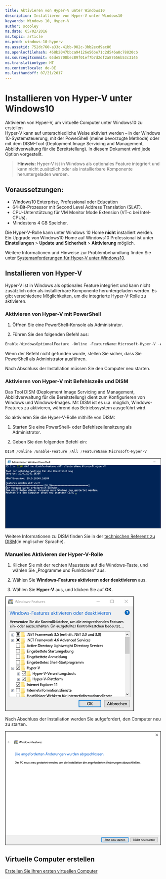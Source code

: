 ```yaml
---
title: Aktivieren von Hyper-V unter Windows10
description: Installieren von Hyper-V unter Windows10
keywords: Windows 10, Hyper-V
author: scooley
ms.date: 05/02/2016
ms.topic: article
ms.prod: windows-10-hyperv
ms.assetid: 752dc760-a33c-41bb-902c-3bb2ecd9ac86
ms.openlocfilehash: 468b2047bbca94126e56be71c2d546a8c78820cb
ms.sourcegitcommit: 65de5708bec89f01ef7b7d2df2a87656b53c3145
ms.translationtype: HT
ms.contentlocale: de-DE
ms.lasthandoff: 07/21/2017
---
```

# Installieren von Hyper-V unter Windows10

Aktivieren von Hyper-V, um virtuelle Computer unter Windows10 zu erstellen  
Hyper-V kann auf unterschiedliche Weise aktiviert werden – in der Windows 10-Systemsteuerung, mit der PowerShell (meine bevorzugte Methode) oder mit dem DISM-Tool (Deployment Image Servicing and Management, Abbildverwaltung für die Bereitstellung). In diesem Dokument wird jede Option vorgestellt.

> **Hinweis:** Hyper-V ist in Windows als optionales Feature integriert und kann nicht zusätzlich oder als installierbare Komponente heruntergeladen werden. 

## Voraussetzungen:

* Windows10 Enterprise, Professional oder Education
* 64-Bit-Prozessor mit Second Level Address Translation (SLAT).
* CPU-Unterstützung für VM Monitor Mode Extension (VT-c bei Intel-CPUs).
* Mindestens 4 GB Speicher.

Die Hyper-V-Rolle kann unter Windows 10 Home **nicht** installiert werden.  
Ein Upgrade von Windows10 Home auf Windows10 Professional ist unter **Einstellungen** > **Update und Sicherheit** > **Aktivierung** möglich.

Weitere Informationen und Hinweise zur Problembehandlung finden Sie unter [Systemanforderungen für Hyper-V unter Windows10](../reference/hyper-v-requirements.md).


## Installieren von Hyper-V 
Hyper-V ist in Windows als optionales Feature integriert und kann nicht zusätzlich oder als installierbare Komponente heruntergeladen werden.  Es gibt verschiedene Möglichkeiten, um die integrierte Hyper-V-Rolle zu aktivieren.

### Aktivieren von Hyper-V mit PowerShell

1. Öffnen Sie eine PowerShell-Konsole als Administrator.

2. Führen Sie den folgenden Befehl aus:
  ```powershell
  Enable-WindowsOptionalFeature -Online -FeatureName:Microsoft-Hyper-V -All
  ```  

  Wenn der Befehl nicht gefunden wurde, stellen Sie sicher, dass Sie PowerShell als Administrator ausführen.  

Nach Abschluss der Installation müssen Sie den Computer neu starten.  

### Aktivieren von Hyper-V mit Befehlszeile und DISM

Das Tool DISM (Deployment Image Servicing and Management, Abbildverwaltung für die Bereitstellung) dient zum Konfigurieren von Windows und Windows-Images.  Mit DISM ist es u.a. möglich, Windows-Features zu aktivieren, während das Betriebssystem ausgeführt wird.  

So aktivieren Sie die Hyper-V-Rolle mithilfe von DISM:
1. Starten Sie eine PowerShell- oder Befehlszeilensitzung als Administrator.

2. Geben Sie den folgenden Befehl ein:  
  ```powershell
  DISM /Online /Enable-Feature /All /FeatureName:Microsoft-Hyper-V
  ```  
  ![](media/dism_upd.png)

Weitere Informationen zu DISM finden Sie in der [technischen Referenz zu DISM](https://technet.microsoft.com/en-us/library/hh824821.aspx)(in englischer Sprache).

### Manuelles Aktivieren der Hyper-V-Rolle

1. Klicken Sie mit der rechten Maustaste auf die Windows-Taste, und wählen Sie „Programme und Funktionen“ aus.

2. Wählen Sie **Windows-Features aktivieren oder deaktivieren** aus.

3. Wählen Sie **Hyper-V** aus, und klicken Sie auf **OK**.  

![](media/enable_role_upd.png)

Nach Abschluss der Installation werden Sie aufgefordert, den Computer neu zu starten.

![](media/restart_upd.png)


## Virtuelle Computer erstellen
[Erstellen Sie Ihren ersten virtuellen Computer](quick-create-virtual-machine.md)
